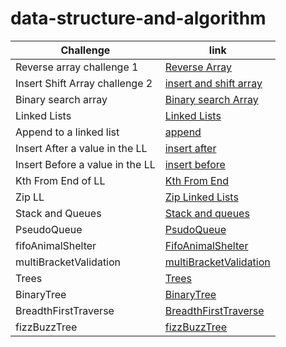 # data-structure-and-algorithm

| Challenge                       | link                                                                                                               |
| ------------------------------- | ------------------------------------------------------------------------------------------------------------------ |
| Reverse array challenge 1       | [Reverse Array](javascript/arrays/challenges/reverse-array/reverse-arrays.js)                                      |
| Insert Shift Array challenge 2  | [insert and shift array](javascript/arrays/challenges/arrayShift/array-shift.js)                                   |
| Binary search array             | [Binary search Array](javascript/arrays/challenges/arrayBinarySearch/array-binary-search.js)                       |
| Linked Lists                    | [Linked Lists](javascript/linked-lists/linked-lists.js)                                                            |
| Append to a linked list         | [append](javascript/linked-lists/challenges/append/append.js)                                                      |
| Insert After a value in the LL  | [insert after](javascript/linked-lists/challenges/insertAfter/insertAfter.js)                                      |
| Insert Before a value in the LL | [insert before](javascript/linked-lists/challenges/insertBefore/insertBefore.js)                                   |
| Kth From End of LL              | [Kth From End](javascript/linked-lists/challenges/kthFromEnd/kthFromEnd.js)                                        |
| Zip LL                          | [Zip Linked Lists](javascript/linked-lists/challenges/llZip/ll-zip.js)                                             |
| Stack and Queues                | [Stack and queues](javascript/stacksAndQueues/stacks-and-queues.js)                                                |
| PseudoQueue                     | [PsudoQueue](javascript/stacksAndQueues/challenges/queueWithStacks/queue-with-stacks.js)                           |
| fifoAnimalShelter               | [FifoAnimalShelter](javascript/stacksAndQueues/challenges/fifoAnimalShelter/animal-shelter.js)                     |
| multiBracketValidation          | [multiBracketValidation](javascript/stacksAndQueues/challenges/multiBracketValidation/multi-bracket-validation.js) |
| Trees                           | [Trees](javascript/tree/tree.js)                                                                                   |
| BinaryTree                      | [BinaryTree](javascript/tree/challenges/BinaryTree/BinaryTree.js)                                                  |
| BreadthFirstTraverse            | [BreadthFirstTraverse](javascript/tree/challenges/BreadthFirstTraverse/breadth-first-traverse.js)                  |
| fizzBuzzTree                    | [fizzBuzzTree](javascript/tree/challenges/fizzBuzzTree/fizz-buzz-tree.js)                                          |

